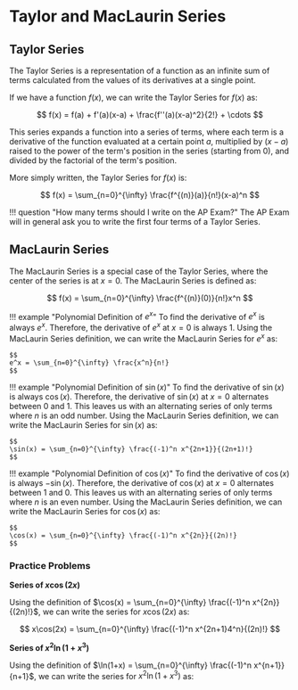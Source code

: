 # Taylor and MacLaurin Series

## Taylor Series

The Taylor Series is a representation of a function as an infinite sum of terms calculated from the values of its derivatives at a single point. 

If we have a function $f(x)$, we can write the Taylor Series for $f(x)$ as:

$$ 
f(x) = f(a) + f'(a)(x-a) + \frac{f''(a)(x-a)^2}{2!} + \cdots 
$$

This series expands a function into a series of terms, where each term is a derivative of the function evaluated at a certain point $a$, multiplied by $(x-a)$ raised to the power of the term's position in the series (starting from 0), and divided by the factorial of the term's position.

More simply written, the Taylor Series for $f(x)$ is:

$$
f(x) = \sum_{n=0}^{\infty} \frac{f^{(n)}(a)}{n!}(x-a)^n
$$

!!! question "How many terms should I write on the AP Exam?"
    The AP Exam will in general ask you to write the first four terms of a Taylor Series. 

## MacLaurin Series
The MacLaurin Series is a special case of the Taylor Series, where the center of the series is at $x=0$. The MacLaurin Series is defined as:

$$
f(x) = \sum_{n=0}^{\infty} \frac{f^{(n)}(0)}{n!}x^n
$$

!!! example "Polynomial Definition of $e^x$"
    To find the derivative of $e^x$ is always $e^x$. Therefore, the derivative of $e^x$ at $x=0$ is always $1$. Using the MacLaurin Series definition, we can write the MacLaurin Series for $e^x$ as:

    $$
    e^x = \sum_{n=0}^{\infty} \frac{x^n}{n!}
    $$

!!! example "Polynomial Definition of $\sin(x)$"
    To find the derivative of $\sin(x)$ is always $\cos(x)$. Therefore, the derivative of $\sin(x)$ at $x=0$ alternates between $0$ and $1$. This leaves us with an alternating series of only terms where $n$ is an odd number. Using the MacLaurin Series definition, we can write the MacLaurin Series for $\sin(x)$ as:

    $$
    \sin(x) = \sum_{n=0}^{\infty} \frac{(-1)^n x^{2n+1}}{(2n+1)!}
    $$

!!! example "Polynomial Definition of $\cos(x)$"
    To find the derivative of $\cos(x)$ is always $-\sin(x)$. Therefore, the derivative of $\cos(x)$ at $x=0$ alternates between $1$ and $0$. This leaves us with an alternating series of only terms where $n$ is an even number. Using the MacLaurin Series definition, we can write the MacLaurin Series for $\cos(x)$ as:

    $$
    \cos(x) = \sum_{n=0}^{\infty} \frac{(-1)^n x^{2n}}{(2n)!}
    $$


### Practice Problems

**Series of $x\cos(2x)$**

Using the definition of $\cos(x) = \sum_{n=0}^{\infty} \frac{(-1)^n x^{2n}}{(2n)!}$, we can write the series for $x\cos(2x)$ as:

$$
x\cos(2x) = \sum_{n=0}^{\infty} \frac{(-1)^n x^{2n+1}4^n}{(2n)!}
$$

**Series of $x^2\ln(1+x^3)$**

Using the definition of $\ln(1+x) = \sum_{n=0}^{\infty} \frac{(-1)^n x^{n+1}}{n+1}$, we can write the series for $x^2\ln(1+x^3)$ as:



